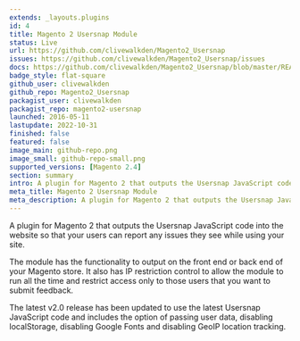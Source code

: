 ```yaml
---
extends: _layouts.plugins
id: 4
title: Magento 2 Usersnap Module
status: Live
url: https://github.com/clivewalkden/Magento2_Usersnap
issues: https://github.com/clivewalkden/Magento2_Usersnap/issues
docs: https://github.com/clivewalkden/Magento2_Usersnap/blob/master/README.md
badge_style: flat-square
github_user: clivewalkden
github_repo: Magento2_Usersnap
packagist_user: clivewalkden
packagist_repo: magento2-usersnap
launched: 2016-05-11
lastupdate: 2022-10-31
finished: false
featured: false
image_main: github-repo.png
image_small: github-repo-small.png
supported_versions: [Magento 2.4]
section: summary
intro: A plugin for Magento 2 that outputs the Usersnap JavaScript code into the website
meta_title: Magento 2 Usersnap Module
meta_description: A plugin for Magento 2 that outputs the Usersnap JavaScript code into the website
---
```


A plugin for Magento 2 that outputs the Usersnap JavaScript code into the website so that your users can report any issues they see while using your site.

The module has the functionality to output on the front end or back end of your Magento store. It also has IP restriction control to allow the module to run all the time and restrict access only to those users that you want to submit feedback.

The latest v2.0 release has been updated to use the latest Usersnap JavaScript code and includes the option of passing user data, disabling localStorage, disabling Google Fonts and disabling GeoIP location tracking. 